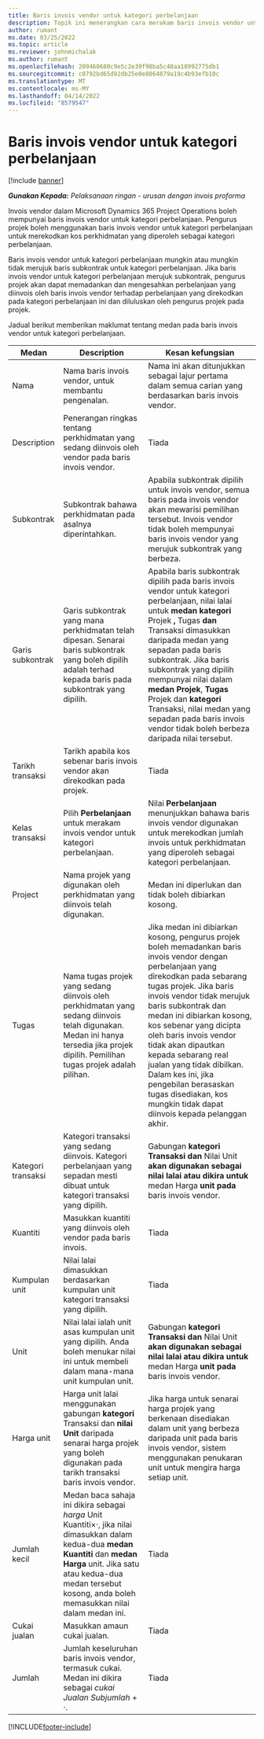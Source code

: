```yaml
---
title: Baris invois vendor untuk kategori perbelanjaan
description: Topik ini menerangkan cara merakam baris invois vendor untuk kategori perbelanjaan.
author: rumant
ms.date: 03/25/2022
ms.topic: article
ms.reviewer: johnmichalak
ms.author: rumant
ms.openlocfilehash: 209460680c9e5c2e39f98ba5c48aa18992775db1
ms.sourcegitcommit: c0792bd65d92db25e0e8864879a19c4b93efb10c
ms.translationtype: MT
ms.contentlocale: ms-MY
ms.lasthandoff: 04/14/2022
ms.locfileid: "8579547"
---
```

# <a name="vendor-invoice-lines-for-expense-categories"></a>Baris invois vendor untuk kategori perbelanjaan

[!include [banner](../../includes/dataverse-preview.md)]

_**Gunakan Kepada:** Pelaksanaan ringan - urusan dengan invois proforma_

Invois vendor dalam Microsoft Dynamics 365 Project Operations boleh mempunyai baris invois vendor untuk kategori perbelanjaan. Pengurus projek boleh menggunakan baris invois vendor untuk kategori perbelanjaan untuk merekodkan kos perkhidmatan yang diperoleh sebagai kategori perbelanjaan.

Baris invois vendor untuk kategori perbelanjaan mungkin atau mungkin tidak merujuk baris subkontrak untuk kategori perbelanjaan. Jika baris invois vendor untuk kategori perbelanjaan merujuk subkontrak, pengurus projek akan dapat memadankan dan mengesahkan perbelanjaan yang diinvois oleh baris invois vendor terhadap perbelanjaan yang direkodkan pada kategori perbelanjaan ini dan diluluskan oleh pengurus projek pada projek.

Jadual berikut memberikan maklumat tentang medan pada baris invois vendor untuk kategori perbelanjaan.

| Medan | Description | Kesan kefungsian |
| --- | --- | --- |
| Nama | Nama baris invois vendor, untuk membantu pengenalan. | Nama ini akan ditunjukkan sebagai lajur pertama dalam semua carian yang berdasarkan baris invois vendor. |
| Description | Penerangan ringkas tentang perkhidmatan yang sedang diinvois oleh vendor pada baris invois vendor. | Tiada |
| Subkontrak | Subkontrak bahawa perkhidmatan pada asalnya diperintahkan. | Apabila subkontrak dipilih untuk invois vendor, semua baris pada invois vendor akan mewarisi pemilihan tersebut. Invois vendor tidak boleh mempunyai baris invois vendor yang merujuk subkontrak yang berbeza. |
| Garis subkontrak | Garis subkontrak yang mana perkhidmatan telah dipesan. Senarai baris subkontrak yang boleh dipilih adalah terhad kepada baris pada subkontrak yang dipilih. | Apabila baris subkontrak dipilih pada baris invois vendor untuk kategori perbelanjaan, nilai lalai untuk **medan kategori** Projek **,** Tugas **dan** Transaksi dimasukkan daripada medan yang sepadan pada baris subkontrak. Jika baris subkontrak yang dipilih mempunyai nilai dalam **medan Projek**, **Tugas** Projek dan **kategori** Transaksi, nilai medan yang sepadan pada baris invois vendor tidak boleh berbeza daripada nilai tersebut. |
| Tarikh transaksi | Tarikh apabila kos sebenar baris invois vendor akan direkodkan pada projek. |Tiada |
| Kelas transaksi | Pilih **Perbelanjaan** untuk merakam invois vendor untuk kategori perbelanjaan. | Nilai **Perbelanjaan** menunjukkan bahawa baris invois vendor digunakan untuk merekodkan jumlah invois untuk perkhidmatan yang diperoleh sebagai kategori perbelanjaan. |
| Project | Nama projek yang digunakan oleh perkhidmatan yang diinvois telah digunakan. | Medan ini diperlukan dan tidak boleh dibiarkan kosong. |
| Tugas | Nama tugas projek yang sedang diinvois oleh perkhidmatan yang sedang diinvois telah digunakan. Medan ini hanya tersedia jika projek dipilih. Pemilihan tugas projek adalah pilihan. | Jika medan ini dibiarkan kosong, pengurus projek boleh memadankan baris invois vendor dengan perbelanjaan yang direkodkan pada sebarang tugas projek. Jika baris invois vendor tidak merujuk baris subkontrak dan medan ini dibiarkan kosong, kos sebenar yang dicipta oleh baris invois vendor tidak akan dipautkan kepada sebarang real jualan yang tidak dibilkan. Dalam kes ini, jika pengebilan berasaskan tugas disediakan, kos mungkin tidak dapat diinvois kepada pelanggan akhir. |
| Kategori transaksi | Kategori transaksi yang sedang diinvois. Kategori perbelanjaan yang sepadan mesti dibuat untuk kategori transaksi yang dipilih. | Gabungan **kategori Transaksi dan** Nilai Unit **akan digunakan sebagai nilai lalai atau dikira untuk** medan Harga **unit pada** baris invois vendor. |
| Kuantiti | Masukkan kuantiti yang diinvois oleh vendor pada baris invois. |Tiada|
| Kumpulan unit | Nilai lalai dimasukkan berdasarkan kumpulan unit kategori transaksi yang dipilih. | Tiada |
| Unit | Nilai lalai ialah unit asas kumpulan unit yang dipilih. Anda boleh menukar nilai ini untuk membeli dalam mana-mana unit kumpulan unit. | Gabungan **kategori Transaksi dan** Nilai Unit **akan digunakan sebagai nilai lalai atau dikira untuk** medan Harga **unit pada** baris invois vendor. |
| Harga unit | Harga unit lalai menggunakan gabungan **kategori** Transaksi dan **nilai Unit** daripada senarai harga projek yang boleh digunakan pada tarikh transaksi baris invois vendor. | Jika harga untuk senarai harga projek yang berkenaan disediakan dalam unit yang berbeza daripada unit pada baris invois vendor, sistem menggunakan penukaran unit untuk mengira harga setiap unit. |
| Jumlah kecil | Medan baca sahaja ini dikira sebagai *harga* Unit Kuantiti&times;*·*, jika nilai dimasukkan dalam kedua-dua **medan Kuantiti** dan **medan Harga** unit. Jika satu atau kedua-dua medan tersebut kosong, anda boleh memasukkan nilai dalam medan ini.| Tiada |
| Cukai jualan | Masukkan amaun cukai jualan. | Tiada |
| Jumlah | Jumlah keseluruhan baris invois vendor, termasuk cukai. Medan ini dikira sebagai *cukai Jualan Subjumlah* + *·*. | Tiada |

[!INCLUDE[footer-include](../../includes/footer-banner.md)]
